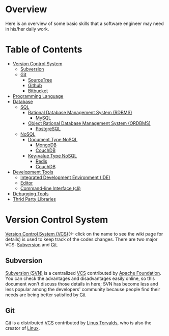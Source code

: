 Overview
========

Here is an overview of some basic skills that a software engineer may need in his/her daily work.

# Table of Contents
* [Version Control System](#version-control-system)
	* [Subversion](#subversion)
	* [Git](#git)
		* [SourceTree](#sourcetree)
		* [Github](#github)
		* [Bitbucket](#bitbucket)
* [Programming Language](#programming-language)
* [Database](#database)
	* [SQL](#sql)
		* [Rational Database Management System (RDBMS)](#relational-database-management-system)
			* [MySQL](#mysql)
		* [Object Rational Database Management System (ORDBMS)](#object-relational-database-management-system)
			* [PostgreSQL](#postgresql)
	* [NoSQL](#nosql)
		* [Document Type NoSQL](#document-type-nosql)
			* [MongoDB](#mongodb)
			* [CouchDB](#couchdb)
		* [Key-value Type NoSQL](#key-value-type-nosql)
			* [Redis](#redis)
			* [CouchDB](#couchdb)
* [Development Tools](#development-tools)
	* [Integrated Development Environment (IDE)](#integrated-development-environment)
	* [Editor](#editor)
	* [Command-line Interface (cli)](#command-line-interface)
* [Debugging Tools](#debugging-tools)
* [Thrid Party Libraries](#third-party-libraries)


# Version Control System
[Version Control System (VCS)](http://en.wikipedia.org/wiki/Revision_control)(<- click on the name to see the wiki page for details) is used to keep track of the codes changes.  There are two major VCS: [Subversion](#subversion) and [Git](#git).

## Subversion
[Subversion (SVN)](http://en.wikipedia.org/wiki/Apache_Subversion) is a centralized [VCS](#version-control-system) contributed by [Apache Foundation](http://en.wikipedia.org/wiki/Apache_Software_Foundation).  You can check the advantages and disadvantages easily online, so this document won't discuss those details in here; SVN has become less and less popular among the developers' community because people find their needs are being better satisfied by [Git](#git)

## Git
[Git]("http://en.wikipedia.org/wiki/Git_(software)") is a distributed [VCS](#version-control-system) contributed by [Linus Torvalds](http://en.wikipedia.org/wiki/Linus_Torvalds), who is also the creator of [Linux](http://en.wikipedia.org/wiki/Linux_kernel).

